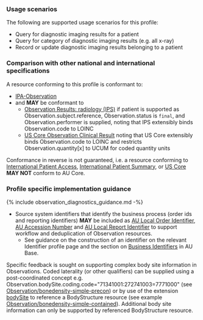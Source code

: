 ### Usage scenarios

The following are supported usage scenarios for this profile:

- Query for diagnostic imaging results for a patient
- Query for category of diagnostic imaging results (e.g. all x-ray)
- Record or update diagnostic imaging results belonging to a patient


### Comparison with other national and international specifications

A resource conforming to this profile is conformant to:
- [IPA-Observation](https://build.fhir.org/ig/HL7/fhir-ipa/StructureDefinition-ipa-observation.html)
- and **MAY** be conformant to
    - [Observation Results: radiology (IPS)](http://hl7.org/fhir/uv/ips/StructureDefinition/Observation-results-radiology-uv-ips) if patient is supported as Observation.subject.reference, Observation.status is `final`, and Observation.performer is supplied, noting that IPS extensibly binds Observation.code to LOINC
    - [US Core Observation Clinical Result](http://hl7.org/fhir/us/core/StructureDefinition/us-core-observation-clinical-result) noting that US Core extensibly binds Observation.code to LOINC and restricts Observation.quantity[x] to UCUM for coded quantity units

Conformance in reverse is not guaranteed, i.e. a resource conforming to [International Patient Access](https://build.fhir.org/ig/HL7/fhir-ipa), [International Patient Summary](http://build.fhir.org/ig/HL7/fhir-ips), or [US Core](http://hl7.org/fhir/us/core) **MAY NOT** conform to AU Core.


### Profile specific implementation guidance
{% include observation_diagnostics_guidance.md -%}
- Source system identifiers that identify the business process (order ids and reporting identifiers) **MAY** be included as [AU Local Order Identifier](http://build.fhir.org/ig/hl7au/au-fhir-base/StructureDefinition-au-localorderidentifier.html), [AU Accession Number](http://build.fhir.org/ig/hl7au/au-fhir-base/StructureDefinition-au-accessionnumber.html) and [AU Local Report Identifier](http://build.fhir.org/ig/hl7au/au-fhir-base/StructureDefinition-au-localreportidentifier.html) to support workflow and deduplication of Observation resources.
  - See guidance on the construction of an identifier on the relevant Identifier profile page and the section on [Business Identifiers](https://build.fhir.org/ig/hl7au/au-fhir-base/guidance.html#business-identifiers) in AU Base.

<p class="request-for-feedback">Specific feedback is sought on supporting complex body site information in Observations. Coded laterality (or other qualifiers) can be supplied using a post-coordinated concept e.g. Observation.bodySite.coding.code="71341001:272741003=7771000" (see <a href="Observation-bonedensity-simple-precon.html">Observation/bonedensity-simple-precon</a>) or by use of the extension <a href="http://hl7.org/fhir/R4/extension-bodysite.html">bodySite</a> to reference a BodyStructure resource (see example <a href="Observation-bonedensity-simple-contained.html">Observation/bonedensity-simple-contained</a>). Additional body site information can only be supported by referenced BodyStructure resource.</p>


